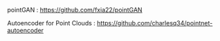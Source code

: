 pointGAN : https://github.com/fxia22/pointGAN


Autoencoder for Point Clouds : https://github.com/charlesq34/pointnet-autoencoder 